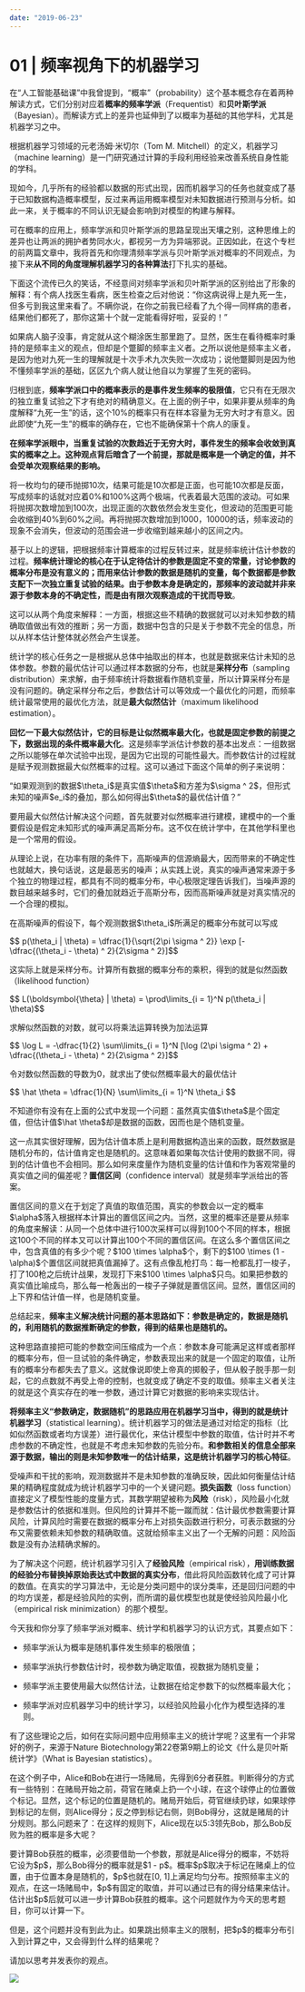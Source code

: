 ```yaml
---
date: "2019-06-23"
---  
```

      
# 01 | 频率视角下的机器学习
在“人工智能基础课”中我曾提到，“概率”（probability）这个基本概念存在着两种解读方式，它们分别对应着**概率的频率学派**（Frequentist）和**贝叶斯学派**（Bayesian）。而解读方式上的差异也延伸到了以概率为基础的其他学科，尤其是机器学习之中。

根据机器学习领域的元老汤姆·米切尔（Tom M. Mitchell）的定义，机器学习（machine learning）是一门研究通过计算的手段利用经验来改善系统自身性能的学科。

现如今，几乎所有的经验都以数据的形式出现，因而机器学习的任务也就变成了基于已知数据构造概率模型，反过来再运用概率模型对未知数据进行预测与分析。如此一来，关于概率的不同认识无疑会影响到对模型的构建与解释。

可在概率的应用上，频率学派和贝叶斯学派的思路呈现出天壤之别，这种思维上的差异也让两派的拥护者势同水火，都视另一方为异端邪说。正因如此，在这个专栏的前两篇文章中，我将首先和你理清频率学派与贝叶斯学派对概率的不同观点，为接下来**从不同的角度理解机器学习的各种算法**打下扎实的基础。

下面这个流传已久的笑话，不经意间对频率学派和贝叶斯学派的区别给出了形象的解释：有个病人找医生看病，医生检查之后对他说：“你这病说得上是九死一生，但多亏到我这里来看了。不瞒你说，在你之前我已经看了九个得一同样病的患者，结果他们都死了，那你这第十个就一定能看得好啦，妥妥的！”

如果病人脑子没事，肯定就从这个糊涂医生那里跑了。显然，医生在看待概率时秉持的是频率主义的观点，但却是个蹩脚的频率主义者。之所以说他是频率主义者，是因为他对九死一生的理解就是十次手术九次失败一次成功；说他蹩脚则是因为他不懂频率学派的基础，区区九个病人就让他自以为掌握了生死的密码。

归根到底，**频率学派口中的概率表示的是事件发生频率的极限值**，它只有在无限次的独立重复试验之下才有绝对的精确意义。在上面的例子中，如果非要从频率的角度解释“九死一生”的话，这个10\%的概率只有在样本容量为无穷大时才有意义。因此即使“九死一生”的概率的确存在，它也不能确保第十个病人的康复。

**在频率学派眼中，当重复试验的次数趋近于无穷大时，事件发生的频率会收敛到真实的概率之上。这种观点背后暗含了一个前提，那就是概率是一个确定的值，并不会受单次观察结果的影响。**

将一枚均匀的硬币抛掷10次，结果可能是10次都是正面，也可能10次都是反面，写成频率的话就对应着0\%和100\%这两个极端，代表着最大范围的波动。可如果将抛掷次数增加到100次，出现正面的次数依然会发生变化，但波动的范围更可能会收缩到40\%到60\%之间。再将抛掷次数增加到1000，10000的话，频率波动的现象不会消失，但波动的范围会进一步收缩到越来越小的区间之内。

基于以上的逻辑，把根据频率计算概率的过程反转过来，就是频率统计估计参数的过程。**频率统计理论的核心在于认定待估计的参数是固定不变的常量，讨论参数的概率分布是没有意义的；而用来估计参数的数据是随机的变量，每个数据都是参数支配下一次独立重复试验的结果。由于参数本身是确定的，那频率的波动就并非来源于参数本身的不确定性，而是由有限次观察造成的干扰而导致**。

这可以从两个角度来解释：一方面，根据这些不精确的数据就可以对未知参数的精确取值做出有效的推断；另一方面，数据中包含的只是关于参数不完全的信息，所以从样本估计整体就必然会产生误差。

<!-- [[[read_end]]] -->

统计学的核⼼任务之一是根据从总体中抽取出的样本，也就是数据来估计未知的总体参数。参数的最优估计可以通过样本数据的分布，也就是**采样分布**（sampling distribution）来求解，由于频率统计将数据看作随机变量，所以计算采样分布是没有问题的。确定采样分布之后，参数估计可以等效成一个最优化的问题，而频率统计最常使用的最优化方法，就是**最大似然估计**（maximum likelihood estimation）。

**回忆一下最大似然估计，它的目标是让似然概率最大化，也就是固定参数的前提之下，数据出现的条件概率最大化**。这是频率学派估计参数的基本出发点：一组数据之所以能够在单次试验中出现，是因为它出现的可能性最大。而参数估计的过程就是赋予观测数据最大似然概率的过程。这可以通过下面这个简单的例子来说明：

“如果观测到的数据\$\\theta\_i\$是真实值\$\\theta\$和方差为\$\\sigma \^ 2\$，但形式未知的噪声\$e\_i\$的叠加，那么如何得出\$\\theta\$的最优估计值？”

要用最大似然估计解决这个问题，首先就要对似然概率进行建模，建模中的一个重要假设是假定未知形式的噪声满足高斯分布。这不仅在统计学中，在其他学科里也是一个常用的假设。

从理论上说，在功率有限的条件下，高斯噪声的信源熵最大，因而带来的不确定性也就越大，换句话说，这是最恶劣的噪声；从实践上说，真实的噪声通常来源于多个独立的物理过程，都具有不同的概率分布，中心极限定理告诉我们，当噪声源的数目越来越多时，它们的叠加就趋近于高斯分布，因而高斯噪声就是对真实情况的一个合理的模拟。

在高斯噪声的假设下，每个观测数据\$\\theta\_i\$所满足的概率分布就可以写成

\$\$ p\(\\theta\_i | \\theta\) = \\dfrac\{1\}\{\\sqrt\{2\\pi \\sigma \^ 2\}\} \\exp \[-\\dfrac\{\(\\theta\_i \- \\theta\) \^ 2\}\{2\\sigma \^ 2\}\]\$\$

这实际上就是采样分布。计算所有数据的概率分布的乘积，得到的就是似然函数（likelihood function）

\$\$ L\(\\boldsymbol\{\\theta\} | \\theta\) = \\prod\\limits\_\{i = 1\}\^N p\(\\theta\_i | \\theta\)\$\$

求解似然函数的对数，就可以将乘法运算转换为加法运算

\$\$ \\log L = \-\\dfrac\{1\}\{2\} \\sum\\limits\_\{i = 1\}\^N \[\\log \(2\\pi \\sigma \^ 2\) + \\dfrac\{\(\\theta\_i \- \\theta\) \^ 2\}\{2\\sigma \^ 2\}\]\$\$

令对数似然函数的导数为0，就求出了使似然概率最大的最优估计

\$\$ \\hat \\theta = \\dfrac\{1\}\{N\} \\sum\\limits\_\{i = 1\}\^N \\theta\_i \$\$

不知道你有没有在上面的公式中发现一个问题：虽然真实值\$\\theta\$是个固定值，但估计值\$\\hat \\theta\$却是数据的函数，因而也是个随机变量。

这一点其实很好理解，因为估计值本质上是利用数据构造出来的函数，既然数据是随机分布的，估计值肯定也是随机的。这意味着如果每次估计使用的数据不同，得到的估计值也不会相同。那么如何来度量作为随机变量的估计值和作为客观常量的真实值之间的偏差呢？**置信区间**（confidence interval）就是频率学派给出的答案。

置信区间的意义在于划定了真值的取值范围，真实的参数会以一定的概率\$\\alpha\$落入根据样本计算出的置信区间之内。当然，这里的概率还是要从频率的角度来解读：从同一个总体中进行100次采样可以得到100个不同的样本，根据这100个不同的样本又可以计算出100个不同的置信区间。在这么多个置信区间之中，包含真值的有多少个呢？\$100 \\times \\alpha\$个，剩下的\$100 \\times \(1 \- \\alpha\)\$个置信区间就把真值漏掉了。这有点像乱枪打鸟：每一枪都乱打一梭子，打了100枪之后统计战果，发现打下来\$100 \\times \\alpha\$只鸟。如果把参数的真实值比喻成鸟，那么每一枪轰出的一梭子子弹就是置信区间。显然，置信区间的上下界和估计值一样，也是随机变量。

总结起来，**频率主义解决统计问题的基本思路如下：参数是确定的，数据是随机的，利用随机的数据推断确定的参数，得到的结果也是随机的。**

这种思路直接把可能的参数空间压缩成为一个点：参数本身可能满足这样或者那样的概率分布，但一旦试验的条件确定，参数表现出来的就是一个固定的取值，让所有的概率分布都失去了意义。这就像说即使上帝真的掷骰子，但从骰子脱手那一刻起，它的点数就不再受上帝的控制，也就变成了确定不变的取值。频率主义者关注的就是这个真实存在的唯一参数，通过计算它对数据的影响来实现估计。

**将频率主义“参数确定，数据随机”的思路应用在机器学习当中，得到的就是统计机器学习**（statistical learning）。统计机器学习的做法是通过对给定的指标（比如似然函数或者均方误差）进行最优化，来估计模型中参数的取值，估计时并不考虑参数的不确定性，也就是不考虑未知参数的先验分布。**和参数相关的信息全部来源于数据，输出的则是未知参数唯一的估计结果，这是统计机器学习的核心特征**。

受噪声和干扰的影响，观测数据并不是未知参数的准确反映，因此如何衡量估计结果的精确程度就成为统计机器学习中的一个关键问题。**损失函数**（loss function）直接定义了模型性能的度量方式，其数学期望被称为**风险**（risk），风险最小化就是参数估计的依据和准则。但风险的计算并不能一蹴而就：估计最优参数需要计算风险，计算风险时需要在数据的概率分布上对损失函数进行积分，可表示数据的分布又需要依赖未知参数的精确取值。这就给频率主义出了一个无解的问题：风险函数是没有办法精确求解的。

为了解决这个问题，统计机器学习引入了**经验风险**（empirical risk），**用训练数据的经验分布替换掉原始表达式中数据的真实分布**，借此将风险函数转化成了可计算的数值。在真实的学习算法中，无论是分类问题中的误分类率，还是回归问题的中的均方误差，都是经验风险的实例，而所谓的最优模型也就是使经验风险最小化（empirical risk minimization）的那个模型。

今天我和你分享了频率学派对概率、统计学和机器学习的认识方式，其要点如下：

* 频率学派认为概率是随机事件发生频率的极限值；

* 频率学派执行参数估计时，视参数为确定取值，视数据为随机变量；

* 频率学派主要使用最大似然估计法，让数据在给定参数下的似然概率最大化；

* 频率学派对应机器学习中的统计学习，以经验风险最小化作为模型选择的准则。

有了这些理论之后，如何在实际问题中应用频率主义的统计学呢？这里有一个非常好的例子，来源于Nature Biotechnology第22卷第9期上的论文《什么是贝叶斯统计学》（What is Bayesian statistics）。

在这个例子中，Alice和Bob在进行一场赌局，先得到6分者获胜。判断得分的方式有一些特别：在赌局开始之前，荷官在赌桌上扔一个小球，在这个球停止的位置做个标记。显然，这个标记的位置是随机的。赌局开始后，荷官继续扔球，如果球停到标记的左侧，则Alice得分；反之停到标记右侧，则Bob得分，这就是赌局的计分规则。那么问题来了：在这样的规则下，Alice现在以5:3领先Bob，那么Bob反败为胜的概率是多大呢？

要计算Bob获胜的概率，必须要借助一个参数，那就是Alice得分的概率，不妨将它设为\$p\$，那么Bob得分的概率就是\$1 \- p\$。概率\$p\$取决于标记在赌桌上的位置，由于位置本身是随机的，\$p\$也就在\[0, 1\]上满足均匀分布。按照频率主义的观点，在这一场赌局中，\$p\$有固定的取值，并可以通过已有的得分结果来估计。估计出\$p\$后就可以进一步计算Bob获胜的概率。这个问题就作为今天的思考题目，你可以计算一下。

但是，这个问题并没有到此为止。如果跳出频率主义的限制，把\$p\$的概率分布引入到计算之中，又会得到什么样的结果呢？

请加以思考并发表你的观点。

![](./httpsstatic001geekbangorgresourceimagea758a7a64ab55c83c7a1c2519a6dc777cb58.jpg)
